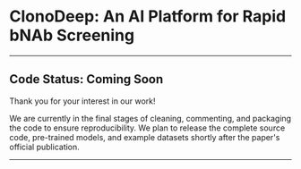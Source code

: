 # ClonoDeep: An AI Platform for Rapid bNAb Screening
---

## Code Status: Coming Soon

Thank you for your interest in our work!

We are currently in the final stages of cleaning, commenting, and packaging the code to ensure reproducibility. We plan to release the complete source code, pre-trained models, and example datasets shortly after the paper's official publication.

---
